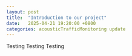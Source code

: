 ```yaml
---
layout: post
title:  "Introduction to our project"
date:   2025-04-21 19:20:00 +0800
categories: acousticTrafficMonitoring update
---
```


Testing
Testing
Testing

